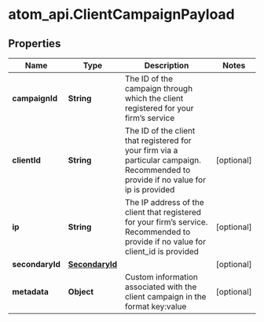 # atom_api.ClientCampaignPayload

## Properties
Name | Type | Description | Notes
------------ | ------------- | ------------- | -------------
**campaignId** | **String** | The ID of the campaign through which the client registered for your firm’s service | 
**clientId** | **String** | The ID of the client that registered for your firm via a particular campaign. Recommended to provide if no value for ip is provided | [optional] 
**ip** | **String** | The IP address of the client that registered for your firm’s service. Recommended to provide if no value for client_id is provided | [optional] 
**secondaryId** | [**SecondaryId**](SecondaryId.md) |  | [optional] 
**metadata** | **Object** | Custom information associated with the client campaign in the format key:value | [optional] 


